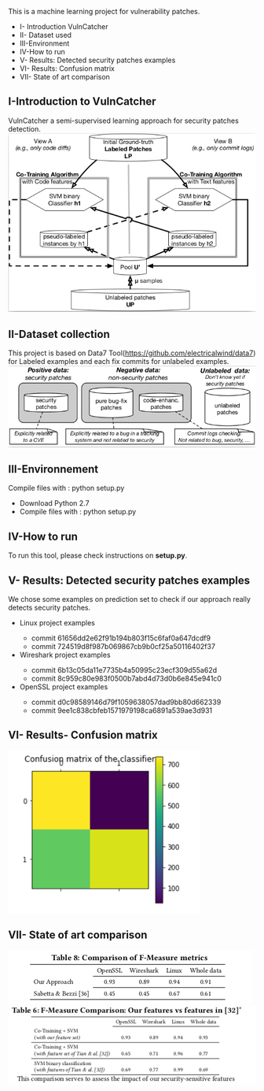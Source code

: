 
This is a machine learning project for vulnerability patches.


* I- Introduction VulnCatcher
* II- Dataset used
* III-Environment
* IV-How to run
* V- Results: Detected security patches examples
* VI- Results: Confusion matrix
* VII- State of art comparison

## I-Introduction to VulnCatcher
VulnCatcher a semi-supervised learning approach for security patches detection.
![picture](img/cotrainig.png)

## II-Dataset collection
This project is based on Data7 Tool(https://github.com/electricalwind/data7) for Labeled examples and each fix commits for unlabeled examples.
![picture](img/dataset.png)


## III-Environnement

Compile files with : python setup.py

<ul> <li> Download Python 2.7</li> <li> Compile files with : python setup.py </li> </ul> 

## IV-How to run
To run this tool, please check instructions on **setup.py**.

## V- Results: Detected security patches examples
We chose some examples on prediction set to check if our approach really detects security patches.
<ul> 
  <li> Linux project examples</li>
  <ul> 
     <li> commit 61656dd2e62f91b194b803f15c6faf0a647dcdf9</li>
     <li> commit 724519d8f987b069867cb9b0cf25a50116402f37</li> 
  </ul> 
  <li> Wireshark project examples</li> 
   <ul> 
     <li>commit 6b13c05da11e7735b4a50995c23ecf309d55a62d</li>
     <li>commit 8c959c80e983f0500b7abd4d73d0b6e845e941c0 </li> 
  </ul> 
   <li> OpenSSL project examples</li> 
   <ul> 
     <li> commit d0c98589146d79f1059638057dad9bb80d662339</li>
     <li> commit 9ee1c838cbfeb1571979198ca6891a539ae3d931</li> 
  </ul> 
</ul> 

## VI- Results- Confusion matrix
![picture](results/confusion.png)

## VII- State of art comparison
![picture](img/state_of_art.png)
![picture](img/table2.png)


